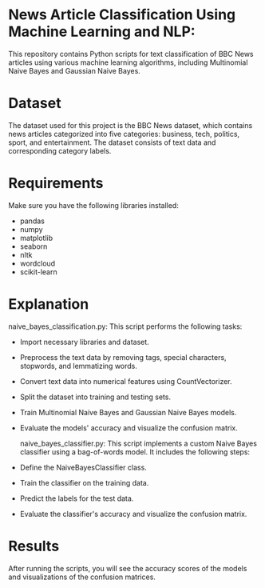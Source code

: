 # News Article Classification Using Machine Learning and NLP:
This repository contains Python scripts for text classification of BBC News articles using various machine learning algorithms, including Multinomial Naive Bayes and Gaussian Naive Bayes.

# Dataset
The dataset used for this project is the BBC News dataset, which contains news articles categorized into five categories: business, tech, politics, sport, and entertainment. The dataset consists of text data and corresponding category labels.

# Requirements
Make sure you have the following libraries installed:
- pandas
- numpy
- matplotlib
- seaborn
- nltk
- wordcloud
- scikit-learn

# Explanation
naive_bayes_classification.py: This script performs the following tasks:
- Import necessary libraries and dataset.
- Preprocess the text data by removing tags, special characters, stopwords, and lemmatizing words.
- Convert text data into numerical features using CountVectorizer.
- Split the dataset into training and testing sets.
- Train Multinomial Naive Bayes and Gaussian Naive Bayes models.
- Evaluate the models' accuracy and visualize the confusion matrix.

  naive_bayes_classifier.py: This script implements a custom Naive Bayes classifier using a bag-of-words model. It includes the following steps:
- Define the NaiveBayesClassifier class.
- Train the classifier on the training data.
- Predict the labels for the test data.
- Evaluate the classifier's accuracy and visualize the confusion matrix.

# Results
After running the scripts, you will see the accuracy scores of the models and visualizations of the confusion matrices.
